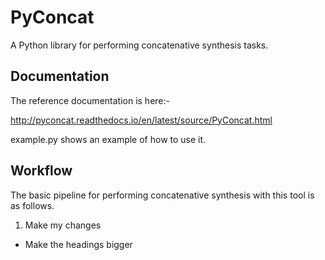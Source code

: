 # PyConcat
A Python library for performing concatenative synthesis tasks.

## Documentation

The reference documentation is here:-

http://pyconcat.readthedocs.io/en/latest/source/PyConcat.html

example.py shows an example of how to use it.

## Workflow

The basic pipeline for performing concatenative synthesis with this tool is as follows.

1. Make my changes
  * Make the headings bigger
